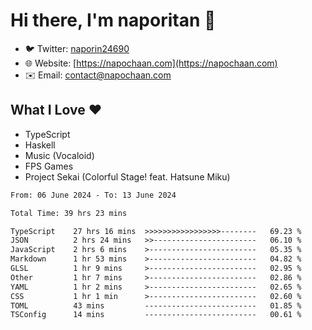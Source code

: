 # Hi there, I'm naporitan 👋

- 🐦 Twitter: [naporin24690](https://twitter.com/naporin24690)
- 🌐 Website: [https://napochaan.com](https://napochaan.com)
- ✉️ Email: [contact@napochaan.com](mailto:contact@napochaan.com)

## What I Love ❤️
- TypeScript
- Haskell
- Music (Vocaloid)
- FPS Games
- Project Sekai (Colorful Stage! feat. Hatsune Miku)

<!--START_SECTION:waka-->

```txt
From: 06 June 2024 - To: 13 June 2024

Total Time: 39 hrs 23 mins

TypeScript    27 hrs 16 mins  >>>>>>>>>>>>>>>>>--------   69.23 %
JSON          2 hrs 24 mins   >>-----------------------   06.10 %
JavaScript    2 hrs 6 mins    >------------------------   05.35 %
Markdown      1 hr 53 mins    >------------------------   04.82 %
GLSL          1 hr 9 mins     >------------------------   02.95 %
Other         1 hr 7 mins     >------------------------   02.86 %
YAML          1 hr 2 mins     >------------------------   02.65 %
CSS           1 hr 1 min      >------------------------   02.60 %
TOML          43 mins         -------------------------   01.85 %
TSConfig      14 mins         -------------------------   00.61 %
```

<!--END_SECTION:waka-->

